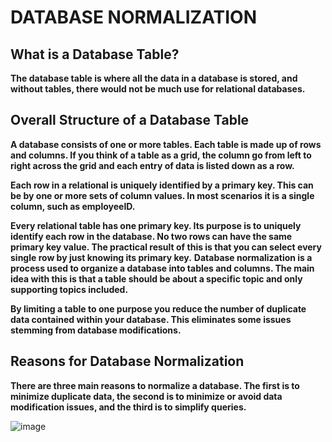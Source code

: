 # DATABASE NORMALIZATION

## What is a Database Table?
**The database table is where all the data in a database is stored, and without tables, there would not be much use for relational databases.**
## Overall Structure of a Database Table
**A database consists of one or more tables.  Each table is made up of rows and columns.  If you think of a table as a grid, the column go from left to right across the grid and each entry of data is listed down as a row.**

**Each row in a relational is uniquely  identified by a primary key.  This can be by one or more sets of column values.  In most scenarios it is a single column, such as employeeID.**

**Every relational table has one primary key.  Its purpose is to uniquely identify each row in the database.  No two rows can have the same primary key value.  The practical result of this is that you can select every single row by just knowing its primary key.**
**Database normalization is a process used to organize a database into tables and columns.  The main idea with this is that a table should be about a specific topic and only supporting topics included.**

**By limiting a table to one purpose you reduce the number of duplicate data contained within your database. This eliminates some issues stemming from database modifications.**

## Reasons for Database Normalization
**There are three main reasons to normalize a database.  The first is to minimize duplicate data, the second is to minimize or avoid data modification issues, and the third is to simplify queries.**

![image](https://www.sqlrelease.com/wp-content/uploads/2015/06/Database-normalization.png)
